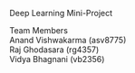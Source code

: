 Deep Learning Mini-Project

Team Members<br>
Anand Vishwakarma (asv8775)<br>
Raj Ghodasara (rg4357)<br>
Vidya Bhagnani (vb2356)<br>
